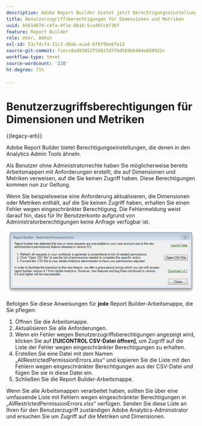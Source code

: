 ```yaml
---
description: Adobe Report Builder bietet jetzt Berechtigungseinstellungen, die denjenigen der Admin Tools von Analytics entsprechen.
title: Benutzerzugriffsberechtigungen für Dimensionen und Metriken
uuid: b561407d-c4fa-4f1e-8b16-5ca46fcbf36f
feature: Report Builder
role: User, Admin
exl-id: 53cfdcf4-31c3-40ab-aca4-8f0f9be6fe13
source-git-commit: fcecc8a493852f5682fd7fbd5b9bb484a850922c
workflow-type: tm+mt
source-wordcount: '228'
ht-degree: 71%

---
```


# Benutzerzugriffsberechtigungen für Dimensionen und Metriken

{{legacy-arb}}

Adobe Report Builder bietet Berechtigungseinstellungen, die denen in den Analytics Admin Tools ähneln.

Als Benutzer ohne Administratorrechte haben Sie möglicherweise bereits Arbeitsmappen mit Anforderungen erstellt, die auf Dimensionen und Metriken verweisen, auf die Sie keinen Zugriff haben. Diese Berechtigungen kommen nun zur Geltung.

Wenn Sie beispielsweise eine Anforderung aktualisieren, die Dimensionen oder Metriken enthält, auf die Sie keinen Zugriff haben, erhalten Sie einen Fehler wegen eingeschränkter Berechtigung. Die Fehlermeldung weist darauf hin, dass für Ihr Benutzerkonto aufgrund von Administratorberechtigungen keine Anfrage verfügbar ist.

![ Screenshot mit der Fehlermeldung &quot;Fehler wegen eingeschränkter Berechtigung&quot;.](assets/arb_restrc_perm.png)

Befolgen Sie diese Anweisungen für **jede** Report Builder-Arbeitsmappe, die Sie pflegen:

1. Öffnen Sie die Arbeitsmappe.
1. Aktualisieren Sie alle Anforderungen.
1. Wenn ein Fehler wegen Benutzerzugriffsberechtigungen angezeigt wird, klicken Sie auf **[!UICONTROL CSV-Datei öffnen]**, um Zugriff auf die Liste der Fehler wegen eingeschränkter Berechtigungen zu erhalten.
1. Erstellen Sie eine Datei mit dem Namen „AllRestrictedPermissionErrors.xlsx“ und kopieren Sie die Liste mit den Fehlern wegen eingeschränkter Berechtigungen aus der CSV-Datei und fügen Sie sie in diese Datei ein.
1. Schließen Sie die Report Builder-Arbeitsmappe.

Wenn Sie alle Arbeitsmappen verarbeitet haben, sollten Sie über eine umfassende Liste mit Fehlern wegen eingeschränkter Berechtigungen in „AllRestrictedPermissionErrors.xlsx“ verfügen. Senden Sie diese Liste an Ihren für den Benutzerzugriff zuständigen Adobe Analytics-Administrator und ersuchen Sie um Zugriff auf die Metriken und Dimensionen.
